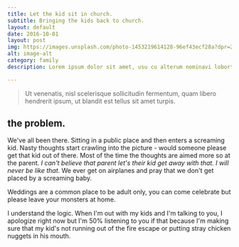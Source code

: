 ```yaml
---
title: Let the kid sit in church.
subtitle: Bringing the kids back to church.
layout: default
date: 2016-10-01
layout: post
img: https://images.unsplash.com/photo-1453219614128-96ef43ecf28a?dpr=2&auto=format&crop=entropy&fit=crop&w=1500&h=1126&q=40&cs=tinysrgb
alt: image-alt
category: family
description: Lorem ipsum dolor sit amet, usu cu alterum nominavi lobortis. At duo novum diceret. Tantas apeirian vix et, usu sanctus postulant inciderint ut, populo diceret necessitatibus in vim. Cu eum dicam feugiat noluisse.

---
```


<div class="defer-image image is-4by3">
  <div data-src="https://images.unsplash.com/photo-1453219614128-96ef43ecf28a?dpr=2&auto=format&crop=entropy&fit=crop&w=1500&h=1126&q=40&cs=tinysrgb" data-alt="church"></div>
</div>

<blockquote>Ut venenatis, nisl scelerisque sollicitudin fermentum, quam libero hendrerit ipsum, ut blandit est tellus sit amet turpis.</blockquote>


## the problem.

  We've all been there. Sitting in a public place and then enters a screaming kid. Nasty thoughts start crawling into the picture - would someone please get that kid out of there. Most of the time the thoughts are aimed more so at the parent. *I can't believe that parent let's their kid get away with that. I will never be like that*. We ever get on airplanes and pray that we don't get placed by a screaming baby.

  Weddings are a common place to be adult only, you can come celebrate but please leave your monsters at home.

  I understand the logic. When I'm out with my kids and I'm talking to you, I apologize right now but I'm 50% listening to you if that because I'm making sure that my kid's not running out of the fire escape or putting stray chicken nuggets in his mouth.

  <div class="defer-image image is-4by3">
    <div data-src="https://images.unsplash.com/photo-1437943085269-6da5dd4295bf" data-alt="church"></div>
  </div>
